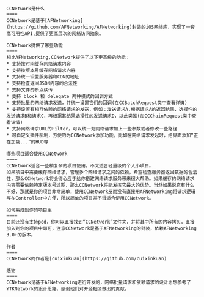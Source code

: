 
    CCNetwork是什么
    ====
    CCNetwork是基于[AFNetworking](https://github.com/AFNetworking/AFNetworking)封装的iOS网络库，实现了一套高可用性API,提供了更高层次的网络访问抽象。

    CCNetwork提供了哪些功能
    ====
    相比AFNetworking,CCNetwork提供了以下更高级的功能：
    * 支持按时间缓存网络请求内容
    * 支持按版本号缓存网络请求内容
    * 支持统一设置服务器和CDN的地址
    * 支持检查返回JSON内容的合法性
    * 支持文件的断点续传
    * 支持 block 和 delegate 两种模式的回调方式
    * 支持批量的网络请求发送，并统一设置它们的回调(在CCBatchRequest类中查看详情)
    * 支持设置有相互依赖的网络请求的发送，例如：发送请求A,根据请求A的返回结果，选择性的发送请求B和请求C，再根据其结果选择性的发送请求D，以此类推(在CCChainRequest类中查看详情)
    * 支持网络请求URL的Filter，可以统一为网络请求加上一些参数或者修改一些路径
    * 可自定义插件机制，方便的为CCNetwork添加功能，比如在网络请求发起时，给界面添加“正在加载...”的HUD等

    哪些项目适合使用CCNetwork
    ====
    CCNetwork适合一些稍复杂的项目使用，不太适合轻量级的个人小项目。
    如果项目中需要缓存网络请求，管理多个网络请求之间的依赖，希望检查服务器返回数据的合法性，那么CCNetwork将会得心应手给你搭建网络请求服务带来很大帮助。如果缓存的网络请求内容需要依赖特定版本号过期，那么CCNetwork将能发挥它最大的优势。当然如果说它有什么不好，那就是你的项目非常简单，使用CCNetwork反而没有直接用AFNetworking将请求逻辑写在Controller中方便，所以简单的项目并不很适合使用CCNetwork。

    如何集成到你的项目里
    ====
    目前还没有支持pod，你可以直接找到“CCNetwork”文件夹，并将其中所有的内容拷贝，直接加入到你的项目中即可，注意CCNetwork是基于AFNetworking的封装，依赖AFNetworking 3.0+的版本。

    作者
    ====
    CCNetwork的作者是[cuixinkuan](https://github.com/cuixinkuan)

    感谢
    ====
    CCNetwork是基于AFNetworking进行开发的，网络批量请求和依赖请求的设计思想参考了YTKNetwork的设计思路，感谢他们对开源社区做出的贡献。
